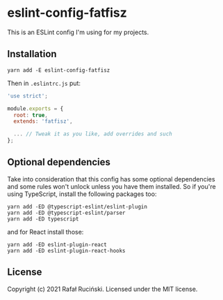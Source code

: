 # eslint-config-fatfisz

This is an ESLint config I'm using for my projects.

## Installation

```shell
yarn add -E eslint-config-fatfisz
```

Then in `.eslintrc.js` put:

```js
'use strict';

module.exports = {
  root: true,
  extends: 'fatfisz',

  ... // Tweak it as you like, add overrides and such
};
```

## Optional dependencies

Take into consideration that this config has some optional dependencies and some rules won't unlock unless you have them installed.
So if you're using TypeScript, install the following packages too:

```shell
yarn add -ED @typescript-eslint/eslint-plugin
yarn add -ED @typescript-eslint/parser
yarn add -ED typescript
```

and for React install those:

```shell
yarn add -ED eslint-plugin-react
yarn add -ED eslint-plugin-react-hooks
```

## License

Copyright (c) 2021 Rafał Ruciński. Licensed under the MIT license.
